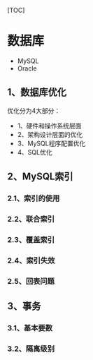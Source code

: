 [TOC]

# 数据库

* MySQL
* Oracle

## 1、数据库优化

优化分为4大部分：

* 1、硬件和操作系统层面
* 2、架构设计层面的优化
* 3、MySQL程序配置优化
* 4、SQL优化

## 2、MySQL索引

### 2.1、索引的使用
### 2.2、联合索引
### 2.3、覆盖索引
### 2.4、索引失效
### 2.5、回表问题

## 3、事务

### 3.1、基本要数
### 3.2、隔离级别
